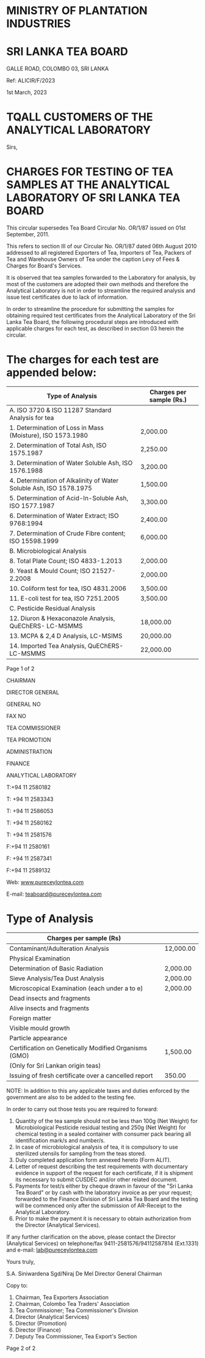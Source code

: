 # MINISTRY OF PLANTATION INDUSTRIES

# SRI LANKA TEA BOARD

GALLE ROAD, COLOMBO 03, SRI LANKA

Ref: ALICIR/F/2023

1st March, 2023

# TQALL CUSTOMERS OF THE ANALYTICAL LABORATORY

Sirs,

# CHARGES FOR TESTING OF TEA SAMPLES AT THE ANALYTICAL LABORATORY OF SRI LANKA TEA BOARD

This circular supersedes Tea Board Circular No. OR/1/87 issued on 01st September, 2011.

This refers to section III of our Circular No. OR/1/87 dated 06th August 2010 addressed to all registered Exporters of Tea, Importers of Tea, Packers of Tea and Warehouse Owners of Tea under the caption Levy of Fees & Charges for Board's Services.

It is observed that tea samples forwarded to the Laboratory for analysis, by most of the customers are adopted their own methods and therefore the Analytical Laboratory is not in order to streamline the required analysis and issue test certificates due to lack of information.

In order to streamline the procedure for submitting the samples for obtaining required test certificates from the Analytical Laboratory of the Sri Lanka Tea Board, the following procedural steps are introduced with applicable charges for each test, as described in section 03 herein the circular.

# The charges for each test are appended below:

|Type of Analysis|Charges per sample (Rs.)|
|---|---|
|A. ISO 3720 & ISO 11287 Standard Analysis for tea| |
|1. Determination of Loss in Mass (Moisture), ISO 1573.1980|2,000.00|
|2. Determination of Total Ash, ISO 1575.1987|2,250.00|
|3. Determination of Water Soluble Ash, ISO 1576.1988|3,200.00|
|4. Determination of Alkalinity of Water Soluble Ash, ISO 1578.1975|1,500.00|
|5. Determination of Acid-In-Soluble Ash, ISO 1577.1987|3,300.00|
|6. Determination of Water Extract; ISO 9768:1994|2,400.00|
|7. Determination of Crude Fibre content; ISO 15598.1999|6,000.00|
|B. Microbiological Analysis| |
|8. Total Plate Count; ISO 4833-1.2013|2,000.00|
|9. Yeast & Mould Count; ISO 21527-2.2008|2,000.00|
|10. Coliform test for tea, ISO 4831.2006|3,500.00|
|11. E-coli test for tea, ISO 7251.2005|3,500.00|
|C. Pesticide Residual Analysis| |
|12. Diuron & Hexaconazole Analysis, QuEChERS- LC-MSMMS|18,000.00|
|13. MCPA & 2,4 D Analysis, LC-MSIMS|20,000.00|
|14. Imported Tea Analysis, QuEChERS- LC-MSMMS|22,000.00|

Page 1 of 2

CHAIRMAN

DIRECTOR GENERAL

GENERAL NO

FAX NO

TEA COMMISSIONER

TEA PROMOTION

ADMINISTRATION

FINANCE

ANALYTICAL LABORATORY

T:+94 11 2580182

T: +94 11 2583343

T: +94 11 2586053

T: +94 11 2580162

T: +94 11 2581576

F:+94 11 2580161

F: +94 11 2587341

F:+94 11 2589132

Web: www.pureceylontea.com

E-mail: teaboard@pureceylontea.com
# Type of Analysis

|Charges per sample (Rs)| |
|---|---|
|Contaminant/Adulteration Analysis|12,000.00|
|Physical Examination| |
|Determination of Basic Radiation|2,000.00|
|Sieve Analysis/Tea Dust Analysis|2,000.00|
|Microscopical Examination (each under a to e)|2,000.00|
|Dead insects and fragments| |
|Alive insects and fragments| |
|Foreign matter| |
|Visible mould growth| |
|Particle appearance| |
|Certification on Genetically Modified Organisms (GMO)|1,500.00|
|(Only for Sri Lankan origin teas)| |
|Issuing of fresh certificate over a cancelled report|350.00|

NOTE: In addition to this any applicable taxes and duties enforced by the government are also to be added to the testing fee.

In order to carry out those tests you are required to forward:

1. Quantity of the tea sample should not be less than 100g (Net Weight) for Microbiological Pesticide residual testing and 250g (Net Weight) for chemical testing in a sealed container with consumer pack bearing all identification mark/s and number/s.
2. In case of microbiological analysis of tea, it is compulsory to use sterilized utensils for sampling from the teas stored.
3. Duly completed application form annexed hereto (Form ALIT).
4. Letter of request describing the test requirements with documentary evidence in support of the request for each certificate, if it is shipment its necessary to submit CUSDEC and/or other related document.
5. Payments for test/s either by cheque drawn in favour of the "Sri Lanka Tea Board" or by cash with the laboratory invoice as per your request; forwarded to the Finance Division of Sri Lanka Tea Board and the testing will be commenced only after the submission of AR-Receipt to the Analytical Laboratory.
6. Prior to make the payment it is necessary to obtain authorization from the Director (Analytical Services).

If any further clarification on the above, please contact the Director (Analytical Services) on telephone/fax 9411-2581576/94112587814 (Ext.1331) and e-mail: lab@pureceylontea.com

Yours truly,

S.A. Siniwardena
Sgd/Niraj De Mel
Director General
Chairman

Copy to:

1. Chairman, Tea Exporters Association
2. Chairman, Colombo Tea Traders' Association
3. Tea Commissioner; Tea Commissioner's Division
4. Director (Analytical Services)
5. Director (Promotion)
6. Director (Finance)
7. Deputy Tea Commissioner, Tea Export's Section

Page 2 of 2